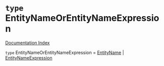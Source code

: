 # `type` EntityNameOrEntityNameExpression

[Documentation Index](../README.md)

`type` EntityNameOrEntityNameExpression = [EntityName](../private.type.EntityName/README.md) | [EntityNameExpression](../private.type.EntityNameExpression/README.md)